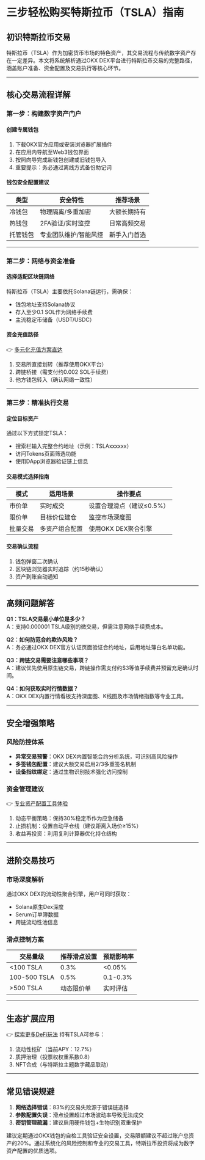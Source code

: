 # 三步轻松购买特斯拉币（TSLA）指南

## 初识特斯拉币交易
特斯拉币（TSLA）作为加密货币市场的特色资产，其交易流程与传统数字资产存在一定差异。本文将系统解析通过OKX DEX平台进行特斯拉币交易的完整路径，涵盖账户准备、资金配置及交易执行等核心环节。

---

## 核心交易流程详解

### 第一步：构建数字资产门户
#### 创建专属钱包
1. 下载OKX官方应用或安装浏览器扩展插件
2. 在应用内导航至Web3钱包界面
3. 按照向导完成新钱包创建或旧钱包导入
4. 重要提示：务必通过离线方式备份助记词

#### 钱包安全配置建议
| 类型       | 安全特性                     | 推荐场景             |
|------------|------------------------------|----------------------|
| 冷钱包     | 物理隔离/多重加密            | 大额长期持有         |
| 热钱包     | 2FA验证/实时监控             | 日常高频交易         |
| 托管钱包   | 专业团队维护/智能风控        | 新手入门首选         |

---

### 第二步：网络与资金准备
#### 选择适配区块链网络
特斯拉币（TSLA）主要依托Solana链运行，需确保：
- 钱包地址支持Solana协议
- 存入至少0.1 SOL作为网络手续费
- 主流稳定币储备（USDT/USDC）

#### 资金充值路径
👉 [多元化充值方案直达](https://bit.ly/okx_welcome)
1. 交易所直接划转（推荐使用OKX平台）
2. 跨链桥接（需支付约0.002 SOL手续费）
3. 他方钱包转入（确认网络一致性）

---

### 第三步：精准执行交易
#### 定位目标资产
通过以下方式锁定TSLA：
- 搜索栏输入完整合约地址（示例：TSLAxxxxxx）
- 访问Tokens页面筛选功能
- 使用DApp浏览器验证链上信息

#### 交易模式选择指南
| 模式       | 适用场景               | 操作要点                     |
|------------|------------------------|------------------------------|
| 市价单     | 实时成交               | 设置合理滑点（建议≤0.5%）    |
| 限价单     | 目标价位建仓           | 监控市场深度图               |
| 批量交易   | 多资产组合配置         | 使用OKX DEX聚合引擎           |

#### 交易确认流程
1. 钱包弹窗二次确认
2. 区块链浏览器实时追踪（约15秒确认）
3. 资产到账自动通知

---

## 高频问题解答
**Q1：TSLA交易最小单位是多少？**  
A：支持0.000001 TSLA级别的微交易，但需注意网络手续费成本。

**Q2：如何防范合约欺诈风险？**  
A：务必通过OKX DEX官方认证页面验证合约地址，启用地址簿白名单功能。

**Q3：跨链交易需要注意哪些事项？**  
A：建议优先使用原生链交易，跨链操作需支付约$3等值手续费并预留充足确认时间。

**Q4：如何获取实时行情数据？**  
A：OKX DEX内置行情看板支持深度图、K线图及市场情绪指数等专业工具。

---

## 安全增强策略
### 风险防控体系
- **异常交易预警**：OKX DEX内置智能合约分析系统，可识别高风险操作
- **多签钱包配置**：建议大额交易启用2/3多重签名机制
- **设备指纹绑定**：通过生物识别技术强化访问控制

### 资金管理建议
👉 [专业资产配置工具体验](https://bit.ly/okx_welcome)
1. 动态平衡策略：保持30%稳定币作为应急储备
2. 止损机制：设置自动平仓线（建议距离入场价≥15%）
3. 收益再投资：利用复利计算器优化持仓结构

---

## 进阶交易技巧
### 市场深度解析
通过OKX DEX的流动性聚合引擎，用户可同时获取：
- Solana原生Dex深度
- Serum订单簿数据
- 跨链流动性池信息

### 滑点控制方案
| 交易量级   | 推荐滑点设置 | 预期影响率 |
|------------|--------------|------------|
| <100 TSLA  | 0.3%         | <0.05%     |
| 100-500 TSLA| 0.5%         | 0.1-0.3%   |
| >500 TSLA  | 动态限价单   | 实时评估   |

---

## 生态扩展应用
👉 [探索更多DeFi玩法](https://bit.ly/okx_welcome)
持有TSLA可参与：
1. 流动性挖矿（当前APY：12.7%）
2. 质押治理（投票权权重系数0.8）
3. NFT合成（与特斯拉主题数字藏品联动）

---

## 常见错误规避
1. **网络选择错误**：83%的交易失败源于错误链选择
2. **参数配置失误**：滑点设置超过市场波动率导致无法成交
3. **密钥管理疏漏**：建议启用硬件钱包+生物识别双重保护

建议定期通过OKX钱包的自检工具验证安全设置，交易限额建议不超过账户总资产的20%。通过系统化的风险控制和专业的交易工具，特斯拉币投资将成为数字资产配置的优质选项。